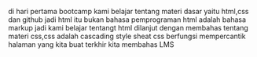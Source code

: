 di hari pertama bootcamp kami belajar tentang materi dasar yaitu html,css dan github
jadi html itu bukan bahasa pemprograman html adalah bahasa markup jadi kami belajar tentangt html 
dilanjut dengan membahas tentang materi css,css adalah cascading style sheat css berfungsi mempercantik 
halaman yang kita buat
terkhir kita membahas LMS
